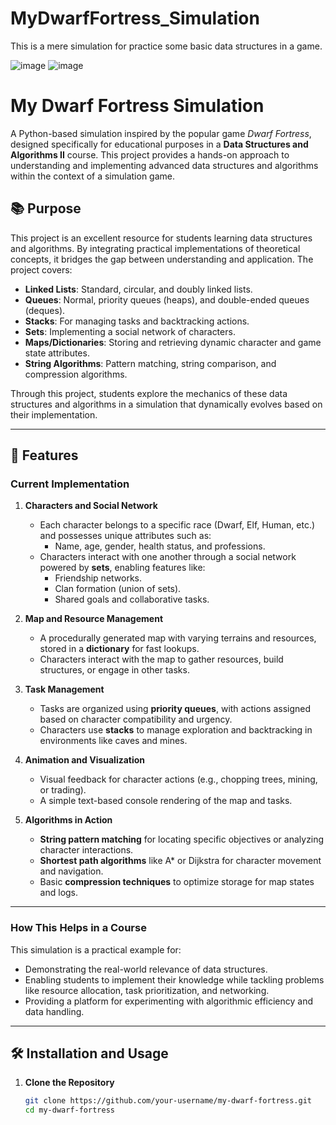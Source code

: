 # MyDwarfFortress_Simulation
This is a mere simulation for practice some basic data structures in a game.

![image](https://github.com/user-attachments/assets/34b7e324-7ad7-4c6a-a406-48cc4e5be6aa)
![image](https://github.com/user-attachments/assets/759db9e5-46ca-498d-b2d9-a51432faa0eb)

# My Dwarf Fortress Simulation

A Python-based simulation inspired by the popular game *Dwarf Fortress*, designed specifically for educational purposes in a **Data Structures and Algorithms II** course. This project provides a hands-on approach to understanding and implementing advanced data structures and algorithms within the context of a simulation game.

## 📚 Purpose

This project is an excellent resource for students learning data structures and algorithms. By integrating practical implementations of theoretical concepts, it bridges the gap between understanding and application. The project covers:

- **Linked Lists**: Standard, circular, and doubly linked lists.
- **Queues**: Normal, priority queues (heaps), and double-ended queues (deques).
- **Stacks**: For managing tasks and backtracking actions.
- **Sets**: Implementing a social network of characters.
- **Maps/Dictionaries**: Storing and retrieving dynamic character and game state attributes.
- **String Algorithms**: Pattern matching, string comparison, and compression algorithms.

Through this project, students explore the mechanics of these data structures and algorithms in a simulation that dynamically evolves based on their implementation.

---

## 🚀 Features

### Current Implementation
1. **Characters and Social Network**
   - Each character belongs to a specific race (Dwarf, Elf, Human, etc.) and possesses unique attributes such as:
     - Name, age, gender, health status, and professions.
   - Characters interact with one another through a social network powered by **sets**, enabling features like:
     - Friendship networks.
     - Clan formation (union of sets).
     - Shared goals and collaborative tasks.

2. **Map and Resource Management**
   - A procedurally generated map with varying terrains and resources, stored in a **dictionary** for fast lookups.
   - Characters interact with the map to gather resources, build structures, or engage in other tasks.

3. **Task Management**
   - Tasks are organized using **priority queues**, with actions assigned based on character compatibility and urgency.
   - Characters use **stacks** to manage exploration and backtracking in environments like caves and mines.

4. **Animation and Visualization**
   - Visual feedback for character actions (e.g., chopping trees, mining, or trading).
   - A simple text-based console rendering of the map and tasks.

5. **Algorithms in Action**
   - **String pattern matching** for locating specific objectives or analyzing character interactions.
   - **Shortest path algorithms** like A* or Dijkstra for character movement and navigation.
   - Basic **compression techniques** to optimize storage for map states and logs.

---

### How This Helps in a Course

This simulation is a practical example for:
- Demonstrating the real-world relevance of data structures.
- Enabling students to implement their knowledge while tackling problems like resource allocation, task prioritization, and networking.
- Providing a platform for experimenting with algorithmic efficiency and data handling.

---

## 🛠️ Installation and Usage

1. **Clone the Repository**
   ```bash
   git clone https://github.com/your-username/my-dwarf-fortress.git
   cd my-dwarf-fortress
